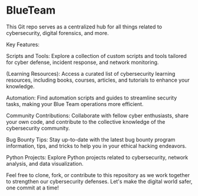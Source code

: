 # BlueTeam
This Git repo serves as a centralized hub for all things related to cybersecurity, digital forensics, and more. 

Key Features:

Scripts and Tools: Explore a collection of custom scripts and tools tailored for cyber defense, incident response, and network monitoring.

(Learning Resources): Access a curated list of cybersecurity learning resources, including books, courses, articles, and tutorials to enhance your knowledge.

Automation: Find automation scripts and guides to streamline security tasks, making your Blue Team operations more efficient.

Community Contributions: Collaborate with fellow cyber enthusiasts, share your own code, and contribute to the collective knowledge of the cybersecurity community.

Bug Bounty Tips: Stay up-to-date with the latest bug bounty program information, tips, and tricks to help you in your ethical hacking endeavors.

Python Projects: Explore Python projects related to cybersecurity, network analysis, and data visualization.

Feel free to clone, fork, or contribute to this repository as we work together to strengthen our cybersecurity defenses. Let's make the digital world safer, one commit at a time!
